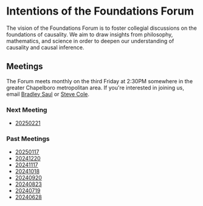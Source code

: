 # Intentions of the Foundations Forum

The vision of the Foundations Forum is to
foster collegial discussions on the foundations of causality.
We aim to draw insights
from philosophy, mathematics, and science
in order to deepen our understanding of
causality and causal inference.

## Meetings

The Forum meets monthly on the third Friday at 2:30PM
somewhere in the greater Chapelboro metropolitan area.
If you're interested in joining us,
email
[Bradley Saul](https://github.com/bsaul)
or 
[Steve Cole](https://sph.unc.edu/adv_profile/stephen-r-cole-phd/).

### Next Meeting

* [20250221](meetings/20250221/README.md)

### Past Meetings

* [20250117](meetings/20250117/README.md)
* [20241220](meetings/20241220/README.md)
* [20241117](meetings/20241117/README.md)
* [20241018](meetings/20241018/README.md)
* [20240920](meetings/20240920/README.md)
* [20240823](meetings/20240823/README.md)
* [20240719](meetings/20240719/README.md)
* [20240628](meetings/20240628/README.md)
